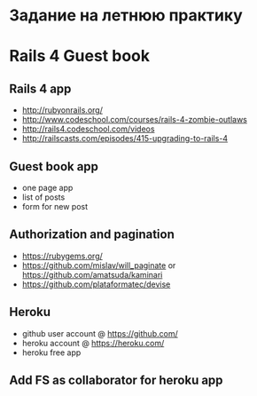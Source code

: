 Задание на летнюю практику
===========

# Rails 4 Guest book

## Rails 4 app
- http://rubyonrails.org/
- http://www.codeschool.com/courses/rails-4-zombie-outlaws
- http://rails4.codeschool.com/videos
- http://railscasts.com/episodes/415-upgrading-to-rails-4

## Guest book app
- one page app
- list of posts
- form for new post

## Authorization and pagination
- https://rubygems.org/
- https://github.com/mislav/will_paginate or https://github.com/amatsuda/kaminari
- https://github.com/plataformatec/devise

## Heroku
- github user account @ https://github.com/
- heroku account @ https://heroku.com/
- heroku free app

## Add FS as collaborator for heroku app
